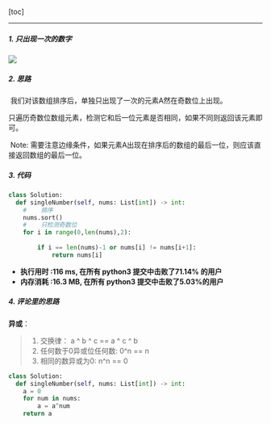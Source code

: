 [toc]

------



##### 1. 只出现一次的数字

![](https://i.loli.net/2019/11/16/Y1M7caHbBS2GRsl.jpg)

##### 2. 思路

​	我们对该数组排序后，单独只出现了一次的元素A然在奇数位上出现。  

​    只遍历奇数位数组元素，检测它和后一位元素是否相同，如果不同则返回该元素即可。  

​    Note: 需要注意边缘条件，如果元素A出现在排序后的数组的最后一位，则应该直接返回数组的最后一位。

##### 3. 代码



```python
class Solution:
  def singleNumber(self, nums: List[int]) -> int:
    #    排序
    nums.sort()
    #    只检测奇数位
    for i in range(0,len(nums),2):
        
        if i == len(nums)-1 or nums[i] != nums[i+1]:
            return nums[i]
```
- **执行用时 :116 ms, 在所有 python3 提交中击败了71.14% 的用户**
- **内存消耗 :16.3 MB, 在所有 python3 提交中击败了5.03%的用户**

##### 4. 评论里的思路

**异或**：

> 1. 交换律： a ^ b ^ c == a ^ c ^ b
> 2. 任何数于0异或位任何数: 0^n == n
> 3. 相同的数异或为0: n^n == 0


        

```python
class Solution:
  def singleNumber(self, nums: List[int]) -> int:
    a = 0
    for num in nums:
        a = a^num
    return a
```
